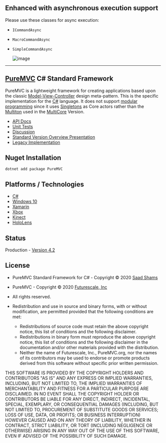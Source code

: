 ## Enhanced with asynchronous execution support
Please use these classes for async execution:
* `ICommandAsync`
* `MacroCommandAsync`
* `SimpleCommandAsync`
  
  ![image](https://github.com/jcyuan/puremvc-async-csharp-standard-framework/assets/850854/469f18f4-5a46-4bc2-924c-f33713bbf67b)


-------------------------------------------------------

## [PureMVC](http://puremvc.github.com/) C# Standard Framework

PureMVC is a lightweight framework for creating applications based upon the classic [Model-View-Controller](http://en.wikipedia.org/wiki/Model-view-controller) design meta-pattern. This is the specific implementation for the [C#](https://en.wikipedia.org/wiki/C_Sharp_(programming_language)) language. It does not support [modular programming](http://en.wikipedia.org/wiki/Modular_programming) since it uses [Singletons](http://en.wikipedia.org/wiki/Singleton_pattern) as Core actors rather than the [Multiton](http://en.wikipedia.org/wiki/Multiton) used in the [MultiCore](https://github.com/PureMVC/puremvc-csharp-multicore-framework/wiki) Version.

* [API Docs](http://puremvc.org/pages/docs/CSharp/standard/)
* [Unit Tests](http://puremvc.org/pages/images/screenshots/PureMVC-Shot-CSharp-Standard-UnitTests.png)
* [Discussion](http://forums.puremvc.org/index.php?board=72.0)
* [Standard Version Overview Presentation](http://puremvc.tv/#P100)
* [Legacy Implementation](https://github.com/PureMVC/puremvc-csharp-standard-framework/tree/3.2.0)

## Nuget Installation
`dotnet add package PureMVC`

## Platforms / Technologies
* [C#](https://en.wikipedia.org/wiki/C_Sharp_(programming_language))
* [Windows 10](https://en.wikipedia.org/wiki/Windows_10)
* [Xamarin](https://en.wikipedia.org/wiki/Xamarin)
* [Xbox](https://en.wikipedia.org/wiki/Xbox)
* [Kinect](https://en.wikipedia.org/wiki/Kinect)
* [HoloLens](https://en.wikipedia.org/wiki/Microsoft_HoloLens)

## Status
Production - [Version 4.2](https://github.com/PureMVC/puremvc-csharp-standard-framework/blob/master/VERSION)

## License
* PureMVC Standard Framework for C# - Copyright © 2020 [Saad Shams](https://www.linkedin.com/in/muizz)
* PureMVC - Copyright © 2020 [Futurescale, Inc](http://futurescale.com) 
* All rights reserved.

* Redistribution and use in source and binary forms, with or without modification, are permitted provided that the following conditions are met:

  * Redistributions of source code must retain the above copyright notice, this list of conditions and the following disclaimer.
  * Redistributions in binary form must reproduce the above copyright notice, this list of conditions and the following disclaimer in the documentation and/or other materials provided with the distribution.
  * Neither the name of Futurescale, Inc., PureMVC.org, nor the names of its contributors may be used to endorse or promote products derived from this software without specific prior written permission.

THIS SOFTWARE IS PROVIDED BY THE COPYRIGHT HOLDERS AND CONTRIBUTORS "AS IS" AND ANY EXPRESS OR IMPLIED WARRANTIES, INCLUDING, BUT NOT LIMITED TO, THE IMPLIED WARRANTIES OF MERCHANTABILITY AND FITNESS FOR A PARTICULAR PURPOSE ARE DISCLAIMED. IN NO EVENT SHALL THE COPYRIGHT HOLDER OR CONTRIBUTORS BE LIABLE FOR ANY DIRECT, INDIRECT, INCIDENTAL, SPECIAL, EXEMPLARY, OR CONSEQUENTIAL DAMAGES (INCLUDING, BUT NOT LIMITED TO, PROCUREMENT OF SUBSTITUTE GOODS OR SERVICES; LOSS OF USE, DATA, OR PROFITS; OR BUSINESS INTERRUPTION) HOWEVER CAUSED AND ON ANY THEORY OF LIABILITY, WHETHER IN CONTRACT, STRICT LIABILITY, OR TORT (INCLUDING NEGLIGENCE OR OTHERWISE) ARISING IN ANY WAY OUT OF THE USE OF THIS SOFTWARE, EVEN IF ADVISED OF THE POSSIBILITY OF SUCH DAMAGE.
